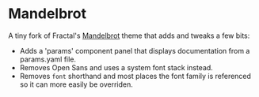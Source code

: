# Mandelbrot

A tiny fork of Fractal's [Mandelbrot](https://github.com/frctl/mandelbrot) theme that adds and tweaks a few bits:

* Adds a 'params' component panel that displays documentation from a params.yaml file.
* Removes Open Sans and uses a system font stack instead.
* Removes `font` shorthand and most places the font family is referenced so it can more easily be overriden.